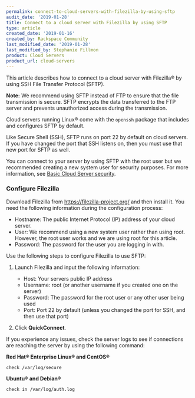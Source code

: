 ```yaml
---
permalink: connect-to-cloud-servers-with-filezilla-by-using-sftp
audit_date: '2019-01-28'
title: Connect to a cloud server with Filezilla by using SFTP
type: article
created_date: '2019-01-16'
created_by: Rackspace Community
last_modified_date: '2019-01-28'
last_modified_by: Stephanie Fillmon
product: Cloud Servers
product_url: cloud-servers
---
```


This article describes how to connect to a cloud server with Filezilla&reg; by using
SSH File Transfer Protocol (SFTP).

**Note:** We recommend using SFTP instead of FTP to ensure that the file transmission is secure. SFTP
encrypts the data transferred to the FTP server and prevents unauthorized access
during the transmission.

Cloud servers running Linux&reg; come with the `openssh` package that includes and configures 
SFTP by default.

Like Secure Shell (SSH), SFTP runs on port 22 by default on cloud servers. If you have changed
the port that SSH listens on, then you must use that new port for SFTP as well.

You can connect to your server by using SFTP with the root user but we recommended creating a new
system user for security purposes. For more information, see
[Basic Cloud Server security](/how-to/basic-cloud-server-security).

### Configure Filezilla

Download Filezilla from https://filezilla-project.org/ and then install it. You need the
following information during the configuration process:

- Hostname: The public Internet Protocol (IP) address of your cloud server.
- User: We recommend using a new system user rather than using root. However, the root user works and we are using root for this article.
- Password: The password for the user you are logging in with.

Use the following steps to configure Filezilla to use SFTP:

1. Launch Filezilla and input the following information:
   
   - Host: Your servers public IP address
   - Username: root (or another username if you created one on the server)
   - Password: The password for the root user or any other user being used
   - Port: Port 22 by default (unless you changed the port for SSH, and then use that port) 
  
2. Click **QuickConnect**.

If you experience any issues, check the server logs to see if connections are reaching the
server by using the following command:

**Red Hat&reg; Enterprise Linux&reg; and CentOS&reg;**

    check /var/log/secure

**Ubuntu&reg; and Debian&reg;**

    check in /var/log/auth.log
